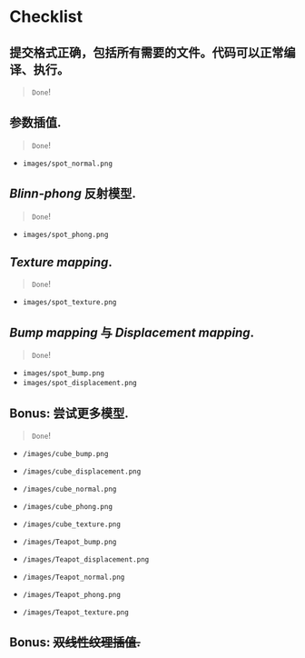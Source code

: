 # Checklist

## 提交格式正确，包括所有需要的文件。代码可以正常编译、执行。

> `Done`!

## 参数插值. 

> `Done`!

- `images/spot_normal.png`

## _Blinn-phong_ 反射模型.

> `Done`!

- `images/spot_phong.png`

## _Texture mapping_.

> `Done`!

- `images/spot_texture.png`

## _Bump mapping_ 与 _Displacement mapping_.

> `Done`!

- `images/spot_bump.png`
- `images/spot_displacement.png`

## **Bonus**: 尝试更多模型.

> `Done`!

- `/images/cube_bump.png`
- `/images/cube_displacement.png`
- `/images/cube_normal.png`
- `/images/cube_phong.png`
- `/images/cube_texture.png`

- `/images/Teapot_bump.png`
- `/images/Teapot_displacement.png`
- `/images/Teapot_normal.png`
- `/images/Teapot_phong.png`
- `/images/Teapot_texture.png`


## **Bonus**: ~~双线性纹理插值.~~

